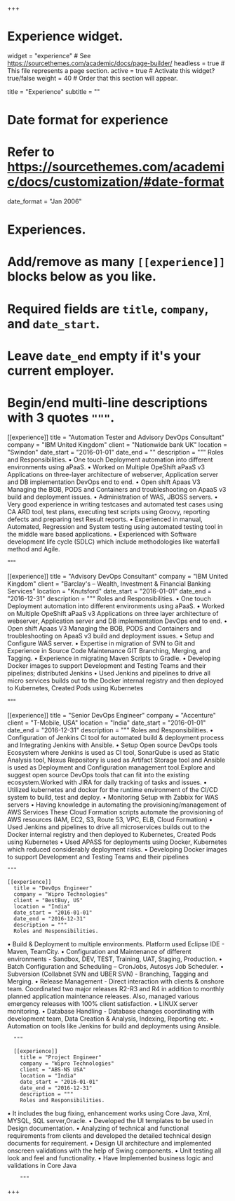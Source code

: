 +++
# Experience widget.
widget = "experience"  # See https://sourcethemes.com/academic/docs/page-builder/
headless = true  # This file represents a page section.
active = true  # Activate this widget? true/false
weight = 40  # Order that this section will appear.

title = "Experience"
subtitle = ""

# Date format for experience
#   Refer to https://sourcethemes.com/academic/docs/customization/#date-format
date_format = "Jan 2006"

# Experiences.
#   Add/remove as many `[[experience]]` blocks below as you like.
#   Required fields are `title`, `company`, and `date_start`.
#   Leave `date_end` empty if it's your current employer.
#   Begin/end multi-line descriptions with 3 quotes `"""`.
[[experience]]
  title = "Automation Tester and Advisory DevOps Consultant"
  company = "IBM United Kingdom"
  client = "Nationwide bank UK"
  location = "Swindon"
  date_start = "2016-01-01"
  date_end = ""
  description = """
  Roles and Responsibilities.
•	One touch Deployment automation into different environments using aPaaS.
•	Worked on Multiple OpeShift aPaaS v3 Applications on three-layer architecture of webserver, Application server and DB implementation DevOps end to end.
•	Open shift Apaas V3 Managing the BOB, PODS and Containers and troubleshooting on ApaaS v3 build and deployment issues.
•	Administration of WAS, JBOSS servers.
•	Very good experience in writing testcases and automated test cases using CA ARD tool, test plans, executing test scripts using Groovy, reporting defects and preparing test Result reports.
•	Experienced in manual, Automated, Regression and System testing using automated testing tool in the middle ware based applications.
•	Experienced with Software development life cycle (SDLC) which include methodologies like waterfall method and Agile.

  """

[[experience]]
  title = "Advisory DevOps Consultant"
  company = "IBM United Kingdom"
  client = "Barclay's – Wealth, Investment & Financial Banking Services"
  location = "Knutsford"
  date_start = "2016-01-01"
  date_end = "2016-12-31"
  description = """
  Roles and Responsibilities.
  •	One touch Deployment automation into different environments using aPaaS.
  •	Worked on Multiple OpeShift aPaaS v3 Applications on three layer architecture of webserver, Application server and DB implementation DevOps end to end.
  •	Open shift Apaas V3 Managing the BOB, PODS and Containers and troubleshooting on ApaaS v3 build and deployment issues.
  •	Setup and Configure WAS server.
  •	Expertise in migration of SVN to Git and Experience in Source Code Maintenance GIT Branching, Merging, and Tagging.
  •	Experience in migrating Maven Scripts to Gradle.
  •	Developing Docker images to support Development and Testing Teams and their pipelines; distributed Jenkins
  •	Used Jenkins and pipelines to drive all micro services builds out to the Docker internal registry and then deployed to Kubernetes, Created Pods using Kubernetes


  """

  [[experience]]
    title = "Senior DevOps Engineer"
    company = "Accenture"
    client = "T-Mobile, USA"
    location = "India"
    date_start = "2016-01-01"
    date_end = "2016-12-31"
    description = """
    Roles and Responsibilities.
•	Configuration of Jenkins CI tool for automated build & deployment process and Integrating Jenkins with Ansible.
•	Setup Open source DevOps tools Ecosystem where Jenkins is used as CI tool, SonarQube is used as Static Analysis tool, Nexus Repository is used as Artifact Storage tool and Ansible is used as Deployment and Configuration management tool.Explore and suggest open source DevOps tools that can fit into the existing ecosystem.Worked with JIRA for daily tracking of tasks and issues.
•	Utilized kubernetes and docker for the runtime environment of the CI/CD system to build, test and deploy.
•	Monitoring Setup with Zabbix for WAS servers
•	Having knowledge in automating the provisioning/management of AWS Services These Cloud Formation scripts automate the provisioning of AWS resources (IAM, EC2, S3, Route 53, VPC, ELB, Cloud Formation)
•	Used Jenkins and pipelines to drive all microservices builds out to the Docker internal registry and then deployed to Kubernetes, Created Pods using Kubernetes
•	Used APASS for deployments using Docker, Kubernetes which reduced considerably deployment risks.
•	Developing Docker images to support Development and Testing Teams and their pipelines



    """

    [[experience]]
      title = "DevOps Engineer"
      company = "Wipro Technologies"
      client = "BestBuy, US"
      location = "India"
      date_start = "2016-01-01"
      date_end = "2016-12-31"
      description = """
      Roles and Responsibilities.
  •	Build & Deployment to multiple environments. Platform used Eclipse IDE - Maven, TeamCity.
  •	Configuration and Maintenance of different environments - Sandbox, DEV, TEST, Training, UAT, Staging, Production.
  •	Batch Configuration and Scheduling – CronJobs, Autosys Job Scheduler.
  •	Subversion (Collabnet SVN and UBER SVN) - Branching, Tagging and Merging.
  •	Release Management - Direct interaction with clients & onshore team. Coordinated two major releases R2-R3 and R4 in addition to monthly planned application maintenance releases. Also, managed various emergency releases with 100% client satisfaction.
  •	LINUX server monitoring.
  •	Database Handling - Database changes coordinating with development team, Data Creation & Analysis, Indexing, Reporting etc.
  •	Automation on tools like Jenkins for build and deployments using Ansible.


      """

      [[experience]]
        title = "Project Engineer"
        company = "Wipro Technologies"
        client = "ABS-NS USA"
        location = "India"
        date_start = "2016-01-01"
        date_end = "2016-12-31"
        description = """
        Roles and Responsibilities.
  •	It includes the bug fixing, enhancement works using Core Java, Xml,   MYSQL, SQL server,Oracle.
  •	Developed the UI templates to be used in Design documentation.
  •	Analyzing of technical and functional requirements from clients and developed the detailed technical design documents for requirement.
  •	Design UI architecture and implemented onscreen validations with the help of Swing components.
  •	Unit testing all look and feel and functionality.
  •	Have Implemented business logic and validations in Core Java



        """

+++
